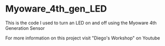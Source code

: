# Myoware_4th_gen_LED

This is the code I used to turn an LED on and off using the Myoware 4th Generation Sensor

For more information on this project visit "Diego's Workshop" on Youtube
